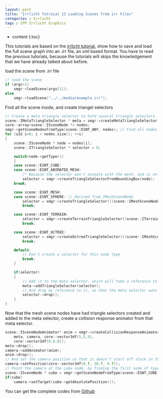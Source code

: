 ```yaml
---
layout: post
title: "Irrlicht Tutroial 13 Loading Scenes from irr Files"
categories : Irrlicht
tags : CPP Irrlicht Graphics
---
```


* content
{:toc}

This tutorials are based on the [irrlicht tutorial](http://irrlicht.sourceforge.net/docu), show how to save and load the full scene graph into an .irr file, an xml based format. You have to read the previous tutorials, because the tutorials will skips the knowledgement that we have already talked about before.

load the scene from .irr file
```cpp
// load the scene
if (argc>1)
    smgr->loadScene(argv[1]);
else
    smgr->loadScene("../../media/example.irr");
```
Find all the scene inside, and create triangel selectors
```cpp
// Create a meta triangle selector to hold several triangle selectors.
scene::IMetaTriangleSelector * meta = smgr->createMetaTriangleSelector();
core::array<scene::ISceneNode *> nodes;
smgr->getSceneNodesFromType(scene::ESNT_ANY, nodes); // Find all nodes
for (u32 i=0; i < nodes.size(); ++i)
{
    scene::ISceneNode * node = nodes[i];
    scene::ITriangleSelector * selector = 0;

    switch(node->getType())
    {
    case scene::ESNT_CUBE:
    case scene::ESNT_ANIMATED_MESH:
        /* Because the selector won't animate with the mesh, and is only being used for camera collision, we'll just use an approximate bounding box */
        selector = smgr->createTriangleSelectorFromBoundingBox(node);
    break;

    case scene::ESNT_MESH:
    case scene::ESNT_SPHERE: // Derived from IMeshSceneNode
        selector = smgr->createTriangleSelector(((scene::IMeshSceneNode*)node)->getMesh(), node);
        break;

    case scene::ESNT_TERRAIN:
        selector = smgr->createTerrainTriangleSelector((scene::ITerrainSceneNode*)node);
        break;

    case scene::ESNT_OCTREE:
        selector = smgr->createOctreeTriangleSelector(((scene::IMeshSceneNode*)node)->getMesh(), node);
        break;

    default:
        // Don't create a selector for this node type
        break;
    }

    if(selector)
    {
        // Add it to the meta selector, which will take a reference to it
        meta->addTriangleSelector(selector);
        // And drop my reference to it, so that the meta selector owns it.
        selector->drop();
    }
}
```
Now that the mesh scene nodes have had triangle selectors created and added to the meta selector, create a collision response animator from that meta selector.
```cpp
scene::ISceneNodeAnimator* anim = smgr->createCollisionResponseAnimator(
    meta, camera, core::vector3df(5,5,5),
    core::vector3df(0,0,0));
meta->drop(); 
camera->addAnimator(anim);
anim->drop();
// And set the camera position so that it doesn't start off stuck in the geometry
camera->setPosition(core::vector3df(0.f, 20.f, 0.f));
// Point the camera at the cube node, by finding the first node of type ESNT_CUBE
scene::ISceneNode * cube = smgr->getSceneNodeFromType(scene::ESNT_CUBE);
if(cube)
    camera->setTarget(cube->getAbsolutePosition());
```
You can get the complete codes from [Github](https://github.com/Shanshan-IC/DirectX-Irrlicht-Tutorial/tree/master/Irrlicht-examples/15.LoadIrrFile)